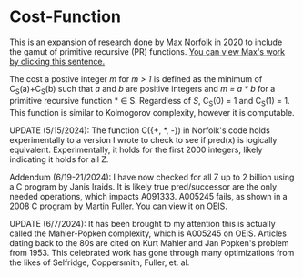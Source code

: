 # Cost-Function
This is an expansion of research done by [Max Norfolk](https://mnorfolk03.github.io/) in 2020 to include the gamut of primitive recursive (PR) functions.
[You can view Max's work by clicking this sentence.](https://scholar.rose-hulman.edu/cgi/viewcontent.cgi?article=1478&context=rhumj)

The cost a postive integer *m* for *m > 1* is defined as the minimum of C<sub>S</sub>(a)+C<sub>S</sub>(b) such that *a* and *b* are positive integers and *m = a * b* for a primitive recursive function * &in; S. Regardless of *S*, C<sub>S</sub>(0) = 1 and C<sub>S</sub>(1) = 1. This function is similar to Kolmogorov complexity, however it is computable. 

UPDATE (5/15/2024): The function C({+, *, -}) in Norfolk's code holds experimentally to a version I wrote to check to see if pred(x) is logically equivalent. Experimentally, it holds for the first 2000 integers, likely indicating it holds for all Z.

Addendum (6/19-21/2024): I have now checked for all Z up to 2 billion using a C program by Janis Iraids. It is likely true pred/successor are the only needed operations, which impacts A091333. A005245 fails, as shown in a 2008 C program by Martin Fuller. You can view it on OEIS.

UPDATE (6/7/2024): It has been brought to my attention this is actually called the Mahler-Popken complexity, which is A005245 on OEIS. Articles dating back to the 80s are cited on Kurt Mahler and Jan Popken's problem from 1953. This celebrated work has gone through many optimizations from the likes of Selfridge, Coppersmith, Fuller, et. al.

